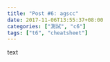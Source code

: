 ```yaml
---
title: "Post #6: agscc"
date: 2017-11-06T13:55:37+08:00
categories: ["測試", "c6"]
tags: ["t6", "cheatsheet"]
---
```


text

